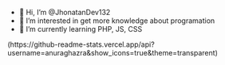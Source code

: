 - 👋 Hi, I’m @JhonatanDev132
- 👀 I’m interested in get more knowledge about programation
- 🌱 I’m currently learning PHP, JS, CSS

<div>
  (https://github-readme-stats.vercel.app/api?username=anuraghazra&show_icons=true&theme=transparent)
</div>
